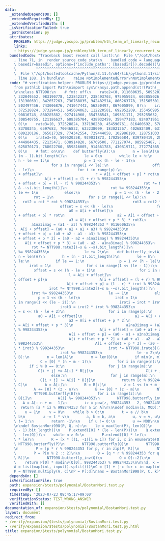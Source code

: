 ```yaml
---
data:
  _extendedDependsOn: []
  _extendedRequiredBy: []
  _extendedVerifiedWith: []
  _isVerificationFailed: true
  _pathExtension: py
  attributes:
    PROBLEM: https://judge.yosupo.jp/problem/kth_term_of_linearly_recurrent_sequence
    links:
    - https://judge.yosupo.jp/problem/kth_term_of_linearly_recurrent_sequence
  bundledCode: "Traceback (most recent call last):\n  File \"/opt/hostedtoolcache/Python/3.11.4/x64/lib/python3.11/site-packages/onlinejudge_verify/documentation/build.py\"\
    , line 71, in _render_source_code_stat\n    bundled_code = language.bundle(stat.path,\
    \ basedir=basedir, options={'include_paths': [basedir]}).decode()\n          \
    \         ^^^^^^^^^^^^^^^^^^^^^^^^^^^^^^^^^^^^^^^^^^^^^^^^^^^^^^^^^^^^^^^^^^^^^^^^^^^^^^^^^\n\
    \  File \"/opt/hostedtoolcache/Python/3.11.4/x64/lib/python3.11/site-packages/onlinejudge_verify/languages/python.py\"\
    , line 108, in bundle\n    raise NotImplementedError\nNotImplementedError\n"
  code: "# verification-helper: PROBLEM https://judge.yosupo.jp/problem/kth_term_of_linearly_recurrent_sequence\n\
    from pathlib import Path\nimport sys\n\nsys.path.append(str(Path(__file__).resolve().parent.parent.parent.parent))\n\
    \n\nclass NTT998:\n    # fmt: off\n    rate2=(0, 911660635, 509520358, 369330050,\
    \ 332049552, 983190778, 123842337, 238493703, 975955924, 603855026, 856644456,\
    \ 131300601, 842657263, 730768835, 942482514, 806263778, 151565301, 510815449,\
    \ 503497456, 743006876, 741047443, 56250497, 867605899, 0)\n    irate2=(0, 86583718,\
    \ 372528824, 373294451, 645684063, 112220581, 692852209, 155456985, 797128860,\
    \ 90816748, 860285882, 927414960, 354738543, 109331171, 293255632, 535113200,\
    \ 308540755, 121186627, 608385704, 438932459, 359477183, 824071951, 103369235,\
    \ 0)\n    rate3=(0, 372528824, 337190230, 454590761, 816400692, 578227951, 180142363,\
    \ 83780245, 6597683, 70046822, 623238099, 183021267, 402682409, 631680428, 344509872,\
    \ 689220186, 365017329, 774342554, 729444058, 102986190, 128751033, 395565204,\
    \ 0)\n    irate3=(0, 509520358, 929031873, 170256584, 839780419, 282974284, 395914482,\
    \ 444904435, 72135471, 638914820, 66769500, 771127074, 985925487, 262319669, 262341272,\
    \ 625870173, 768022760, 859816005, 914661783, 430819711, 272774365, 530924681,\
    \ 0)\n    # fmt: on\n\n    def butterfly(A):\n        n = len(A)\n        h =\
    \ (n - 1).bit_length()\n        le = 0\n        while le < h:\n            if\
    \ h - le == 1:\n                p = 1 << (h - le - 1)\n                rot = 1\n\
    \                for s in range(1 << le):\n                    offset = s << (h\
    \ - le)\n                    for i in range(p):\n                        l = A[i\
    \ + offset]\n                        r = A[i + offset + p] * rot\n           \
    \             A[i + offset] = (l + r) % 998244353\n                        A[i\
    \ + offset + p] = (l - r) % 998244353\n                    rot *= NTT998.rate2[(~s\
    \ & -~s).bit_length()]\n                    rot %= 998244353\n               \
    \ le += 1\n            else:\n                p = 1 << (h - le - 2)\n        \
    \        rot = 1\n                for s in range(1 << le):\n                 \
    \   rot2 = rot * rot % 998244353\n                    rot3 = rot2 * rot % 998244353\n\
    \                    offset = s << (h - le)\n                    for i in range(p):\n\
    \                        a0 = A[i + offset]\n                        a1 = A[i\
    \ + offset + p] * rot\n                        a2 = A[i + offset + p * 2] * rot2\n\
    \                        a3 = A[i + offset + p * 3] * rot3\n                 \
    \       a1na3imag = (a1 - a3) % 998244353 * 911660635\n                      \
    \  A[i + offset] = (a0 + a2 + a1 + a3) % 998244353\n                        A[i\
    \ + offset + p] = (a0 + a2 - a1 - a3) % 998244353\n                        A[i\
    \ + offset + p * 2] = (a0 - a2 + a1na3imag) % 998244353\n                    \
    \    A[i + offset + p * 3] = (a0 - a2 - a1na3imag) % 998244353\n             \
    \       rot *= NTT998.rate3[(~s & -~s).bit_length()]\n                    rot\
    \ %= 998244353\n                le += 2\n\n    def butterfly_inv(A):\n       \
    \ n = len(A)\n        h = (n - 1).bit_length()\n        le = h\n        while\
    \ le:\n            if le == 1:\n                p = 1 << (h - le)\n          \
    \      irot = 1\n                for s in range(1 << (le - 1)):\n            \
    \        offset = s << (h - le + 1)\n                    for i in range(p):\n\
    \                        l = A[i + offset]\n                        r = A[i +\
    \ offset + p]\n                        A[i + offset] = (l + r) % 998244353\n \
    \                       A[i + offset + p] = (l - r) * irot % 998244353\n     \
    \               irot *= NTT998.irate2[(~s & -~s).bit_length()]\n             \
    \       irot %= 998244353\n                le -= 1\n            else:\n      \
    \          p = 1 << (h - le)\n                irot = 1\n                for s\
    \ in range(1 << (le - 2)):\n                    irot2 = irot * irot % 998244353\n\
    \                    irot3 = irot2 * irot % 998244353\n                    offset\
    \ = s << (h - le + 2)\n                    for i in range(p):\n              \
    \          a0 = A[i + offset]\n                        a1 = A[i + offset + p]\n\
    \                        a2 = A[i + offset + p * 2]\n                        a3\
    \ = A[i + offset + p * 3]\n                        a2na3iimag = (a2 - a3) * 86583718\
    \ % 998244353\n                        A[i + offset] = (a0 + a1 + a2 + a3) % 998244353\n\
    \                        A[i + offset + p] = (a0 - a1 + a2na3iimag) * irot % 998244353\n\
    \                        A[i + offset + p * 2] = (a0 + a1 - a2 - a3) * irot2 %\
    \ 998244353\n                        A[i + offset + p * 3] = (a0 - a1 - a2na3iimag)\
    \ * irot3 % 998244353\n                    irot *= NTT998.irate3[(~s & -~s).bit_length()]\n\
    \                    irot %= 998244353\n                le -= 2\n\n    def multiply(A,\
    \ B):\n        n = len(A)\n        m = len(B)\n        if min(n, m) <= 60:\n \
    \           C = [0] * (n + m - 1)\n            for i in range(n):\n          \
    \      if i % 8 == 0:\n                    for j in range(m):\n              \
    \          C[i + j] += A[i] * B[j]\n                        C[i + j] %= 998244353\n\
    \                else:\n                    for j in range(m):\n             \
    \           C[i + j] += A[i] * B[j]\n            return [c % 998244353 for c in\
    \ C]\n        A = A[:]\n        B = B[:]\n        z = 1 << (n + m - 2).bit_length()\n\
    \        A += [0] * (z - n)\n        B += [0] * (z - m)\n        NTT998.butterfly(A)\n\
    \        NTT998.butterfly(B)\n        for i in range(z):\n            A[i] *=\
    \ B[i]\n            A[i] %= 998244353\n        NTT998.butterfly_inv(A)\n     \
    \   A = A[: n + m - 1]\n        iz = pow(z, 998244353 - 2, 998244353)\n      \
    \  return [a * iz % 998244353 for a in A]\n\n\ndef modinv(a, MOD):\n    b = MOD\n\
    \    u = 1\n    v = 0\n    while b > 0:\n        t = a // b\n        a -= t *\
    \ b\n        u -= t * v\n        a, b = b, a\n        u, v = v, u\n\n    if a\
    \ != 1:\n        return -1\n\n    if u != 0:\n        u += MOD\n\n    return u\n\
    \n\ndef BostanMori998(P, Q, n):\n    le = max(len(P), len(Q))\n    le = 1 << (le\
    \ - 1).bit_length()\n    P.extend([0] * (le - len(P)))\n    Q.extend([0] * (le\
    \ - len(Q)))\n    while n > 0:\n        P.extend([0] * le)\n        Q.extend([0]\
    \ * le)\n        R = [x * ((1, -1)[i & 1]) for i, x in enumerate(Q)]\n       \
    \ NTT998.butterfly(P)\n        NTT998.butterfly(Q)\n        NTT998.butterfly(R)\n\
    \n        P = [p * r % 998244353 for p, r in zip(P, R)]\n        NTT998.butterfly_inv(P)\n\
    \        P = P[n % 2 :: 2]\n\n        Q = [q * r % 998244353 for q, r in zip(Q,\
    \ R)]\n        NTT998.butterfly_inv(Q)\n        Q = Q[::2]\n\n        n >>= 1\n\
    \    return P[0] * modinv(Q[0], 998244353) % 998244353\n\n\nd, k = map(int, input().split())\n\
    A = list(map(int, input().split()))\nC = [1] + [-c for c in map(int, input().split())]\n\
    P = NTT998.multiply(A, C)\nP = P[:d]\nans = BostanMori998(P, C, k)\nprint(ans)\n"
  dependsOn: []
  isVerificationFile: true
  path: expansion/$tests/polynomial/BostanMori.test.py
  requiredBy: []
  timestamp: '2023-07-23 08:45:17+09:00'
  verificationStatus: TEST_WRONG_ANSWER
  verifiedWith: []
documentation_of: expansion/$tests/polynomial/BostanMori.test.py
layout: document
redirect_from:
- /verify/expansion/$tests/polynomial/BostanMori.test.py
- /verify/expansion/$tests/polynomial/BostanMori.test.py.html
title: expansion/$tests/polynomial/BostanMori.test.py
---
```

